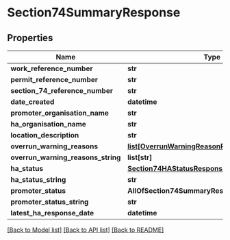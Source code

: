# Section74SummaryResponse

## Properties
Name | Type | Description | Notes
------------ | ------------- | ------------- | -------------
**work_reference_number** | **str** |  | 
**permit_reference_number** | **str** |  | 
**section_74_reference_number** | **str** |  | 
**date_created** | **datetime** |  | 
**promoter_organisation_name** | **str** |  | 
**ha_organisation_name** | **str** |  | 
**location_description** | **str** |  | 
**overrun_warning_reasons** | [**list[OverrunWarningReasonResponse]**](OverrunWarningReasonResponse.md) |  | 
**overrun_warning_reasons_string** | **list[str]** |  | 
**ha_status** | [**Section74HAStatusResponse**](Section74HAStatusResponse.md) |  | 
**ha_status_string** | **str** |  | 
**promoter_status** | **AllOfSection74SummaryResponsePromoterStatus** |  | [optional] 
**promoter_status_string** | **str** |  | [optional] 
**latest_ha_response_date** | **datetime** |  | [optional] 

[[Back to Model list]](../README.md#documentation-for-models) [[Back to API list]](../README.md#documentation-for-api-endpoints) [[Back to README]](../README.md)

